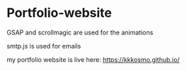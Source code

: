 # Portfolio-website

GSAP and scrollmagic are used for the animations

smtp.js is used for emails

my portfolio website is live here: https://kkkosmo.github.io/
